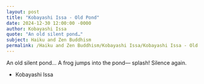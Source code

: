 ```yaml
---
layout: post
title: "Kobayashi Issa - Old Pond"
date: 2024-12-30 12:00:00 -0000
author: Kobayashi Issa
quote: "An old silent pond…"
subject: Haiku and Zen Buddhism
permalink: /Haiku and Zen Buddhism/Kobayashi Issa/Kobayashi Issa - Old Pond
---
```


An old silent pond…
A frog jumps into the pond—
splash! Silence again.

- Kobayashi Issa

